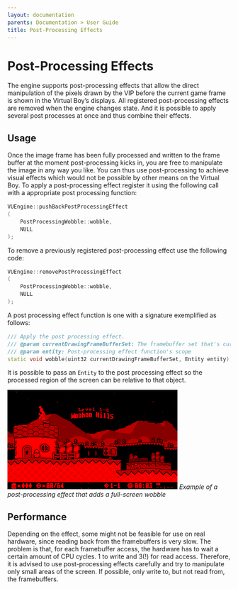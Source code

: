 ```yaml
---
layout: documentation
parents: Documentation > User Guide
title: Post-Processing Effects
---
```


# Post-Processing Effects

The engine supports post-processing effects that allow the direct manipulation of the pixels drawn by the VIP before the current game frame is shown in the Virtual Boy’s displays. All registered post-processing effects are removed when the engine changes state. And it is possible to apply several post processes at once and thus combine their effects.

## Usage

Once the image frame has been fully processed and written to the frame buffer at the moment post-processing kicks in, you are free to manipulate the image in any way you like. You can thus use post-processing to achieve visual effects which would not be possible by other means on the Virtual Boy.
To apply a post-processing effect register it using the following call with a appropriate post processing function:

```cpp
VUEngine::pushBackPostProcessingEffect
(
    PostProcessingWobble::wobble,
    NULL
);
```

To remove a previously registered post-processing effect use the following code:

```cpp
VUEngine::removePostProcessingEffect
(
    PostProcessingWobble::wobble,
    NULL
);
```

A post processing effect function is one with a signature exemplified as follows:

```cpp
/// Apply the post processing effect.
/// @param currentDrawingFrameBufferSet: The framebuffer set that's currently being accessed
/// @param entity: Post-processing effect function's scope
static void wobble(uint32 currentDrawingFrameBufferSet, Entity entity);
```

It is possible to pass an `Entity` to the post processing effect so the processed region of the screen can be relative to that object.

![](/documentation/images/user-guide/post-processing-effects/wobble.png)
_Example of a post-processing effect that adds a full-screen wobble_

## Performance

Depending on the effect, some might not be feasible for use on real hardware, since reading back from the framebuffers is very slow. The problem is that, for each framebuffer access, the hardware has to wait a certain amount of CPU cycles. 1 to write and 3(!) for read access. Therefore, it is advised to use post-processing effects carefully and try to manipulate only small areas of the screen. If possible, only write to, but not read from, the framebuffers.
